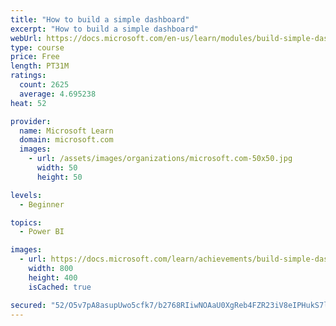```yaml
---
title: "How to build a simple dashboard"
excerpt: "How to build a simple dashboard"
webUrl: https://docs.microsoft.com/en-us/learn/modules/build-simple-dashboard/
type: course
price: Free
length: PT31M
ratings:
  count: 2625
  average: 4.695238
heat: 52

provider:
  name: Microsoft Learn
  domain: microsoft.com
  images:
    - url: /assets/images/organizations/microsoft.com-50x50.jpg
      width: 50
      height: 50

levels:
  - Beginner

topics:
  - Power BI

images:
  - url: https://docs.microsoft.com/learn/achievements/build-simple-dashboard-social.png
    width: 800
    height: 400
    isCached: true

secured: "52/O5v7pA8asupUwo5cfk7/b2768RIiwNOAaU0XgReb4FZR23iV8eIPHukS7lht8oo8583LKYsbSZgdqj9R0w7dhiwT5HOCtyRINzTDhEGauwP/ZRPy5BZDRzjQn/g9dAKmuC+EOxtgfLR/HwBP4tmypMTk+N4NK7ugKshbxV/nzV17W+EG2g2UhUoSEOMWQBhSAAuAWuVCYbEyhzSA2MVh4I3ovPmvJLW4XGdXqVVKDTv2ZSUOr0zIxcDUpkLHxt/2Ieeb0n6xyul3tAyWR2Q374XPE4GgM1ZfB7wi075pDur/ykld5cnaZfqkfgrb5E95m9/nSiGT11UtPG4y82GBuBLPbTfp00o6VaWyY9xv/vFGOVHMJgkAbrP50meHOV2vT+m9qF0WMExpRyhu11FhJ0EF/n5dCWR14H2Gzaps=;mnXUVsObKaZ4EKA1LrNz2Q=="
---
```


